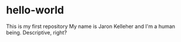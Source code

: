 # hello-world
This is my first repository
My name is Jaron Kelleher and I'm a human being. Descriptive, right?
